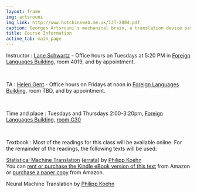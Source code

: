 ```yaml
---
layout: frame
img: artsrouni
img_link: http://www.hutchinsweb.me.uk/IJT-2004.pdf
caption: Georges Artsrouni's mechanical brain, a translation device patented in 1933 in France.
title: Course Information
active_tab: main_page 
---
```


Instructor
: [Lane Schwartz](http://www.linguistics.illinois.edu/people/lanes) - Office hours on Tuesdays at 5:20 PM in [Foreign Languages Building](https://www.fs.uiuc.edu/ada/0172.html), room 4019, and by appointment.

<br/>

TA
: [Helen Gent](https://linguistics.illinois.edu/directory/profile/hmgent2) - Office hours on Fridays at noon in [Foreign Languages Building](https://www.fs.uiuc.edu/ada/0172.html), room TBD, and by appointment.

<br/>

Time and place
: Tuesdays and Thursdays 2:00-3:20pm, [Foreign Languages Building](https://www.fs.uiuc.edu/ada/0172.html), [room G30](http://ada.fs.illinois.edu/0172PLANB.html)

<br/>

Textbook
: Most of the readings for this class will be available online. For the remainder of the readings, the following texts will be used:

[Statistical Machine Translation](http://www.statmt.org/book/) (<a href="http://statmt.org/book/errata.html">errata</a>) 
by <a href="http://www.cs.jhu.edu/~phi/">Philipp Koehn</a><br>
You can <a href="https://www.amazon.com/Statistical-Machine-Translation-Philipp-Koehn-ebook/dp/B00AKE1W9O">rent or purchase the Kindle eBook version of this text</a> from Amazon or <a href="http://www.amazon.com/Statistical-Machine-Translation-Philipp-Koehn/dp/0521874157">purchase a paper copy</a> from Amazon.

Neural Machine Translation by <a href="http://www.cs.jhu.edu/~phi/">Philipp Koehn</a>
